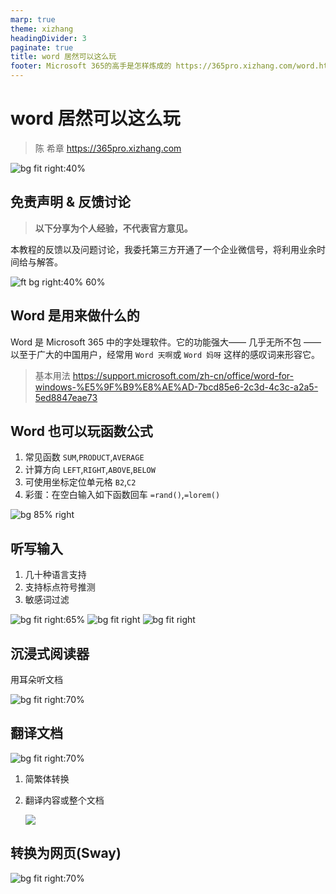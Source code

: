 ```yaml
---
marp: true
theme: xizhang
headingDivider: 3
paginate: true
title: word 居然可以这么玩
footer: Microsoft 365的高手是怎样炼成的 https://365pro.xizhang.com/word.html
---
```


# word 居然可以这么玩
> 陈 希章 https://365pro.xizhang.com

![bg fit right:40%](images/wordicon.png)

## 免责声明 & 反馈讨论

> **以下分享为个人经验，不代表官方意见。**

本教程的反馈以及问题讨论，我委托第三方开通了一个企业微信号，将利用业余时间给与解答。

![ft bg right:40% 60%](images/qrcode.jpg)


## Word 是用来做什么的
<!-- _backgroundColor: azure -->


Word 是 Microsoft 365 中的字处理软件。它的功能强大—— 几乎无所不包 —— 以至于广大的中国用户，经常用 `Word 天啊`或 `Word 妈呀` 这样的感叹词来形容它。

> 基本用法 https://support.microsoft.com/zh-cn/office/word-for-windows-%E5%9F%B9%E8%AE%AD-7bcd85e6-2c3d-4c3c-a2a5-5ed8847eae73

## Word 也可以玩函数公式

1. 常见函数 
`SUM`,`PRODUCT`,`AVERAGE`
1. 计算方向 
`LEFT`,`RIGHT`,`ABOVE`,`BELOW`
1. 可使用坐标定位单元格
`B2`,`C2`
1. 彩蛋：在空白输入如下函数回车
`=rand()`,`=lorem()`

![bg 85% right](images/wordfunction.gif)

## 听写输入

1. 几十种语言支持
1. 支持标点符号推测
1. 敏感词过滤

![bg fit right:65%](images/diction.png)
![bg fit right](images/diction-languages.png)
![bg fit right](images/diction-languages-preview.png)

## 沉浸式阅读器

用耳朵听文档

![bg fit right:70%](images/immersive.png)

## 翻译文档
![bg fit right:70%](images/translator2.png)

1. 简繁体转换
1. 翻译内容或整个文档

    ![](images/translator.png)

## 转换为网页(Sway)

<!-- https://sway.office.com/ZdxVnMdxGVTWp2w2?authoringPlay=true&publish -->

![bg fit right:70%](images/convertdoc.png)